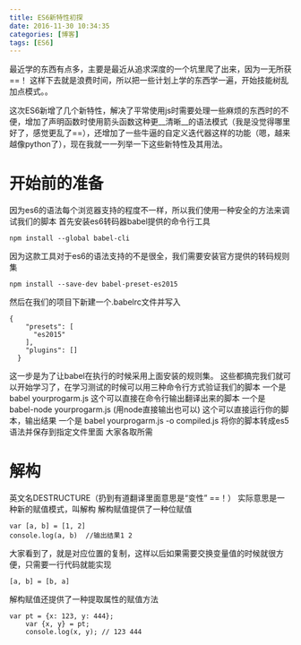 ```yaml
---
title: ES6新特性初探
date: 2016-11-30 10:34:35
categories: [博客]
tags: [ES6]
---
```

最近学的东西有点多，主要是最近从追求深度的一个坑里爬了出来，因为一无所获==！
这样下去就是浪费时间，所以把一些计划上学的东西学一遍，开始技能树乱加点模式。。
<!-- more -->
这次ES6新增了几个新特性，解决了平常使用js时需要处理一些麻烦的东西时的不便，增加了声明函数时使用箭头函数这种更__清晰__的语法模式（我是没觉得哪里好了，感觉更乱了==），还增加了一些牛逼的自定义迭代器这样的功能（嗯，越来越像python了），现在我就一一列举一下这些新特性及其用法。
# 开始前的准备
因为es6的语法每个浏览器支持的程度不一样，所以我们使用一种安全的方法来调试我们的脚本
首先安装es6转码器babel提供的命令行工具
```
npm install --global babel-cli
```
因为这款工具对于es6的语法支持的不是很全，我们需要安装官方提供的转码规则集
```
npm install --save-dev babel-preset-es2015
```
然后在我们的项目下新建一个.babelrc文件并写入
```
{
    "presets": [
      "es2015"
    ],
    "plugins": []
  }
```
这一步是为了让babel在执行的时候采用上面安装的规则集。
这些都搞完我们就可以开始学习了，在学习测试的时候可以用三种命令行方式验证我们的脚本
一个是 babel yourprogarm.js
这个可以直接在命令行输出翻译出来的脚本
一个是 babel-node yourprogarm.js (用node直接输出也可以)
这个可以直接运行你的脚本，输出结果
一个是 babel yourprogarm.js -o compiled.js
将你的脚本转成es5语法并保存到指定文件里面
大家各取所需
# 解构
英文名DESTRUCTURE（扔到有道翻译里面意思是“变性” ==！）
实际意思是一种新的赋值模式，叫解构
解构赋值提供了一种位赋值
```
var [a, b] = [1, 2]
console.log(a, b)  //输出结果1 2
```
大家看到了，就是对应位置的复制，这样以后如果需要交换变量值的时候就很方便，只需要一行代码就能实现
```
[a, b] = [b, a]
```
解构赋值还提供了一种提取属性的赋值方法
```
var pt = {x: 123, y: 444};
    var {x, y} = pt;
    console.log(x, y); // 123 444
```